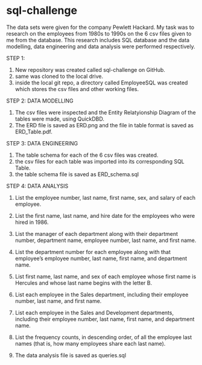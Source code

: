 # sql-challenge

The data sets were given for the company Pewlett Hackard. My task was to research on the employees from 1980s to 1990s on the 6 csv files given to me from the database. 
This research includes SQL database and the data modelling, data engineering and data analysis were performed respectively.

STEP 1: 
1. New repository was created called sql-challenge on GitHub.
2. same was cloned to the local drive.
3. inside the local git repo, a directory called EmployeeSQL was created which stores the csv files and other working files.


STEP 2: DATA MODELLING
1. The csv files were inspected and the Entity Relatyionship Diagram of the tables were made, using QuickDBD.
2. The ERD file is saved as ERD.png and the file in table format is saved as ERD_Table.pdf.


STEP 3: DATA ENGINEERING
1. The table schema for each of the 6 csv files was created.
2. the csv files for each table was imported into its corresponding SQL Table.
3. the table schema file is saved as ERD_schema.sql

STEP 4: DATA ANALYSIS
1. List the employee number, last name, first name, sex, and salary of each employee.
2. List the first name, last name, and hire date for the employees who were hired in 1986.
3. List the manager of each department along with their department number, department name, employee number, last name, and first name.
4. List the department number for each employee along with that employee’s employee number, last name, first name, and department name.
5. List first name, last name, and sex of each employee whose first name is Hercules and whose last name begins with the letter B.
6. List each employee in the Sales department, including their employee number, last name, and first name.
7. List each employee in the Sales and Development departments, including their employee number, last name, first name, and department name.
8. List the frequency counts, in descending order, of all the employee last names (that is, how many employees share each last name).

9. The data analysis file is saved as queries.sql
